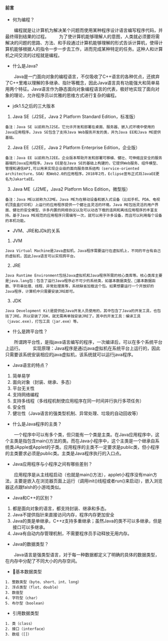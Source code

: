 #### 前言

- 何为编程？

&emsp;&emsp;编程就是让计算机为解决某个问题而使用某种程序设计语言编写程序代码，并最终得到结果的过程。
&emsp;&emsp;为了使计算机能够理解人的意图，人类就必须要将需解决的问题的思路、方法、和手段通过计算机能够理解的形式告诉计算机，使得计算机能够根据人的指令一步一步去工作，进而完成某种特定的任务。这种人和计算机之间交流的过程就是编程。

- 什么是Java?

&emsp;&emsp;Java是一门面向对象的编程语言，不仅吸收了C++语言的各种优点，还摈弃了C++里难以理解的多继承、指针等概念，因此Java语言具有功能强大和简单易用两个特征。Java语言作为静态面向对象编程语言的代表，极好地实现了面向对象的理论，允许程序员以优雅的思维方式进行复杂的编程。

- jdk1.5之后的三大版本
1. Java SE（J2SE，Java 2 Platform Standard Edition，标准版）
```
备注：Java SE 以前称为J2SE。它允许开发和部署在桌面、服务器、嵌入式环境中使用的Java应用程序。Java SE包含了支持Java Web服务开发的类，并为Java EE和Java ME提供基础。
```
2. Java EE（J2EE，Java 2 Platform Enterprise Edition，企业版）
```
备注：Java EE 以前称为J2EE。企业版本帮助开发和部署可移植、健壮、可伸缩且安全的服务器端的Java应用程序。Java EE是在Java SE的基础上构建的，它提供Web服务、组件模型、管理和通信API,可以用来实现企业级的面向服务体系结构（service-oriented architecture，SOA）和Web2.0的应用程序。2018年2月，Eclipse宣布正式将JavaEE更名为JakartaEE。
```
3. Java ME（J2ME，Java2 Platform Mico Edition，微型版）
```
备注：Java ME以前称为J2ME。Java ME为在移动设备和嵌入式设备（比如手机、PDA、电视机顶盒盒打印机）上运行的应用程序提供一个健壮且灵活的环境。Java ME包括灵活的用户界面、健壮的安全模型、许多内置的网络协议以及可以动态下载的连网和离线应用程序的丰富支持。基于Java ME规范的应用程序只需编写一次，就可以用于许多设备，而且可以利用每个设备的本机功能。
```
- JVM、JRE和JDk的关系
1. JVM
```
Java Virtual Machine是Java虚拟机，Java程序需要运行在虚拟机上，不同的平台有自己的虚拟机，因此Java语言可以实现跨平台。
```
2. JRE
```
Java Runtime Environment包括Java虚拟机和Java程序所需的核心类库等。核心类库主要是java.lang包：包含了运行Java程序必不可少的系统类，如基本数据类型、基本数据函数、字符串处理、线程、异常处理类等，系统缺省加载这个包。如果想要运行一个开放好的Java程序，计算机中只需要安装JRE即可。
```
3. JDK
```
Java Development Kit是提供给Java开发人员使用的，其中包含了Java的开发工具，也包括了JRE。所以安装了JDK，就无需再单独安装JRE了。其中的开发工具：编译工具（javac.exe)，打包工具（jar.exe）等。
```
- 什么是跨平台性？

&emsp;&emsp;所谓跨平台性，是指java语言编写的程序，一次编译后，可以在多个系统平台上运行。
&emsp;&emsp;实现原理：Java程序是通过java虚拟机在系统平台上运行的，因此只需要该系统安装相应的java虚拟机，该系统就可以运行java程序。

- Java语言的特点？
1. 简单易学
2. 面向对象（封装、继承、多态）
3. 平台无关性
4. 支持网络编程
5. 支持多线程（多线程机制使应用程序在同一时间并行执行多项任务）
6. 安全性
7. 健壮性（Java语言的强类型机制、异常处理、垃圾的自动回收等）

- 什么是Java程序的主类？

&emsp;&emsp;一个程序中可以有多个类，但只能有一个类是主类。在Java应用程序中，这个主类是指包含main()方法的类。而在Java小程序中，这个主类是一个继承自系统类JApple或Applet的子类。应用程序的主类不一定要求是public类，但小程序的主类要求必须是public类。主类是Java程序执行的入口点。

- Java应用程序与小程序之间有哪些差别？

&emsp;&emsp;应用程序是从主线程启动（也就是main()方法），applet小程序没有main方法，主要是嵌入在浏览器页面上运行（调用init()线程或者run()来启动），嵌入浏览器这点跟falsh的小游戏类似。

- Java和C++的区别？
1. 都是面向对象的语言，都支持封装、继承和多态。
2. Java不提供指针来直接访问内存，程序内存更加安全
3. Java的类是单继承，C++z支持多重继承；虽然Java的类不可以多继承，但是接口可以多继承。
4. Java有自动内存管理机制，不需要程序员手动释放无用内存。

- Java的数据类型？

&emsp;&emsp;Java语言是强类型语言，对于每一种数据都定义了明确的具体的数据类型，在内存中分配了不同大小的内存空间。

- 基本数据类型

```
1. 整数类型（byte、short、int、long）
2. 浮点类型（flot、double）
3. 数值型
4. 字符型（char）
5. 布尔型（boolean）
```
- 引用数据类型

```
1. 类（class）
2. 接口（interface）
3. 数组（[]）
```